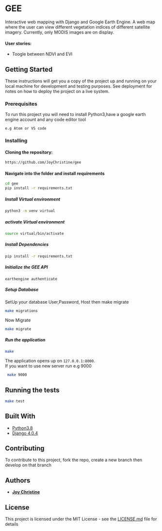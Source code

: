 # GEE
Interactive web mapping with Django and Google Earth Engine.
A web map where the user can view different vegetation indices of different satellite imagery.
Currently, only MODIS images are on display.

#### User stories: 
* Toogle between NDVI and EVI 
 
## Getting Started

These instructions will get you a copy of the project up and running on your local machine for development and testing purposes. See deployment for notes on how to deploy the project on a live system.

### Prerequisites
To run this project you will need to install Python3,have a google earth engine account and any code editor tool 

```
e.g Atom or VS code
```

### Installing
#### Cloning the repository:  
 ```bash 
https://github.com/JoyChristine/gee
```
#### Navigate into the folder and install requirements  
 ```bash 
cd gee
pip install -r requirements.txt 
```
##### Install Virtual environment
 ```bash 
 python3 -m venv virtual
```  
##### activate Virtual  environment 
 ```bash 
source virtual/bin/activate  
```  

##### Install Dependencies  
 ```bash 
 pip install -r requirements.txt 
```  
##### Initialize the GEE API 
 ```
 earthengine authenticate
 ```

 ##### Setup Database  
  SetUp your database User,Password, Host then make migrate  
 ```bash 
make migrations
 ``` 
 Now Migrate  
 ```bash 
 make migrate 
```
##### Run the application  
 ```bash 
 make
``` 
The application opens up on `127.0.0.1:8000`. <br>
If you want to use new server run e.g 9000
```bash 
 make 9000
```

## Running the tests

 ```bash 
 make test
```

 
## Built With

* [Python3.8](https://www.python.org/)  
* [Django 4.0.4](https://docs.djangoproject.com/en/4.0/)  

## Contributing
To contribute to this project, fork the repo, create a new branch then develop on that branch

## Authors

* **[Joy Christine](https://github.com/JoyChristine)** 



## License

This project is licensed under the MIT License - see the [LICENSE.md](LICENSE.md) file for details
